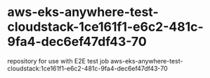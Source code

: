 # aws-eks-anywhere-test-cloudstack-1ce161f1-e6c2-481c-9fa4-dec6ef47df43-70
repository for use with E2E test job aws-eks-anywhere-test-cloudstack:1ce161f1-e6c2-481c-9fa4-dec6ef47df43-70
